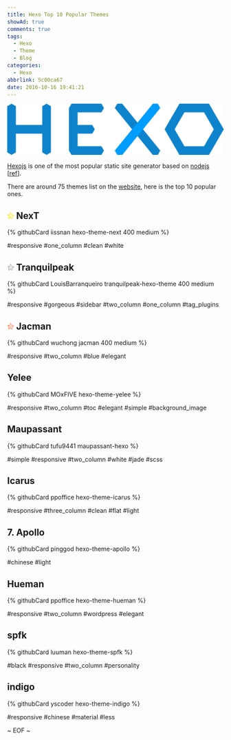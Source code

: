 ```yaml
---
title: Hexo Top 10 Popular Themes
showAd: true
comments: true
tags:
  - Hexo
  - Theme
  - Blog
categories:
  - Hexo
abbrlink: 5c00ca67
date: 2016-10-16 19:41:21
---
```


![](\img\hexo-logo.png)

[Hexojs](https://hexo.io/) is one of the most popular static site generator based on [nodejs](https://nodejs.org/en/) [[ref](https://www.staticgen.com/)].

There are around 75 themes list on the [website](https://hexo.io/themes/), here is the top 10 popular ones.

<!-- more -->

##  <img class="nofancybox" src="/img/top1.png" style="display: inline; border-style: none;"> NexT

{% githubCard iissnan hexo-theme-next 400 medium %}

#responsive  #one_column  #clean  #white

## <img class="nofancybox" src="/img/top2.png" style="display: inline; border-style: none;"> Tranquilpeak

{% githubCard LouisBarranqueiro tranquilpeak-hexo-theme 400 medium %}

#responsive  #gorgeous  #sidebar  #two_column  #one_column  #tag_plugins

## <img class="nofancybox" src="/img/top3.png" style="display: inline; border-style: none;"> Jacman

{% githubCard wuchong jacman 400 medium %}

#responsive  #two_column  #blue  #elegant

## Yelee

{% githubCard MOxFIVE hexo-theme-yelee %}

#responsive  #two_column  #toc  #elegant  #simple  #background_image

## Maupassant

{% githubCard tufu9441 maupassant-hexo %}

#simple  #responsive  #two_column  #white  #jade  #scss

## Icarus

{% githubCard ppoffice hexo-theme-icarus %}

#responsive  #three_column  #clean  #flat  #light

## 7. Apollo

{% githubCard pinggod hexo-theme-apollo %}

#chinese  #light

## Hueman

{% githubCard ppoffice hexo-theme-hueman %}

#responsive  #two_column  #wordpress  #elegant

## spfk

{% githubCard luuman hexo-theme-spfk %}

#black  #responsive  #two_column  #personality

## indigo

{% githubCard yscoder hexo-theme-indigo %}

#responsive  #chinese  #material  #less

~ EOF ~
